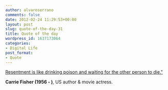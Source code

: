 ```yaml
---
author: alvaroserrano
comments: false
date: 2012-02-24 11:29:53+00:00
layout: post
slug: quote-of-the-day-31
title: Quote of the day
wordpress_id: 1637173064
categories:
- Digital Life
post_format:
- Quote
---
```


[Resentment is like drinking poison and waiting for the other person to die."](http://www.quotationspage.com/quote/39439.html)

**Carrie Fisher (1956 - )**, US author & movie actress.
